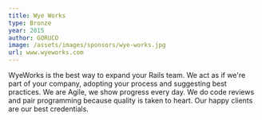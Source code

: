```yaml
---
title: Wye Works
type: Bronze
year: 2015
author: GORUCO
image: /assets/images/sponsors/wye-works.jpg
url: www.wyeworks.com
---
```


WyeWorks is the best way to expand your Rails team. We act as if we're part of your company, adopting your process and suggesting best practices. We are Agile, we show progress every day. We do code reviews and pair programming because quality is taken to heart. Our happy clients are our best credentials.
